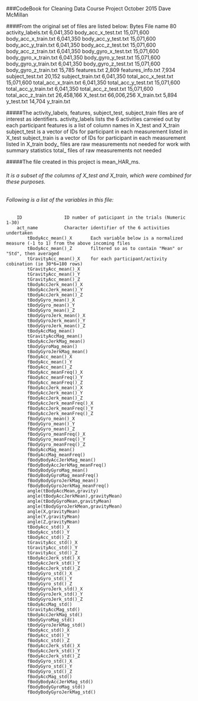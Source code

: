 
###CodeBook for Cleaning Data Course Project
October 2015
Dave McMillan

####From the original set of files are listed below:
			Bytes	File name 
			   80 activity_labels.txt
		6,041,350 body_acc_x_test.txt
	   15,071,600 body_acc_x_train.txt
		6,041,350 body_acc_y_test.txt
	   15,071,600 body_acc_y_train.txt
		6,041,350 body_acc_z_test.txt
	   15,071,600 body_acc_z_train.txt
		6,041,350 body_gyro_x_test.txt
	   15,071,600 body_gyro_x_train.txt
		6,041,350 body_gyro_y_test.txt
	   15,071,600 body_gyro_y_train.txt
		6,041,350 body_gyro_z_test.txt
	   15,071,600 body_gyro_z_train.txt
		   15,785 features.txt
			2,809 features_info.txt
			7,934 subject_test.txt
		   20,152 subject_train.txt
		6,041,350 total_acc_x_test.txt
	   15,071,600 total_acc_x_train.txt
		6,041,350 total_acc_y_test.txt
	   15,071,600 total_acc_y_train.txt
		6,041,350 total_acc_z_test.txt
	   15,071,600 total_acc_z_train.txt
	   26,458,166 X_test.txt
	   66,006,256 X_train.txt
			5,894 y_test.txt
		   14,704 y_train.txt
		   
#####The activity_labels, features, subject_test, subject_train files are of interest as identifiers.
	activity_labels		lists the 6 activities carreied out by each participant
	features			is a list of column names in X_test and X_train
	subject_test		is a vector of IDs for participant in each measurement listed in X_test
	subject_train		is a vector of IDs for participant in each measurement listed in X_train
	body_				files are raw measurements not needed for work with summary statistics
	total_				files of raw measurements not needed
	
#####The file created in this project is mean_HAR_ms.
######	It is a subset of the columns of X_test and X_train, which were combined for these purposes.
######	Following is a list of the variables in this file:
		ID                ID number of paticipant in the trials (Numeric 1-30)
		act_name          Character identifier of the 6 activities undertaken
			tBodyAcc_mean()_X       Each variable below is a normalized measure (-1 to 1) from the above incoming files
			tBodyAcc_mean()_Z       filtered so as to contain "Mean" or "Std", then averaged
			tGravityAcc_mean()_X    for each participant/activity cobination (ie 30*6=180 rows)
			tGravityAcc_mean()_X
			tGravityAcc_mean()_Y
			tGravityAcc_mean()_Z
			tBodyAccJerk_mean()_X
			tBodyAccJerk_mean()_Y
			tBodyAccJerk_mean()_Z
			tBodyGyro_mean()_X
			tBodyGyro_mean()_Y
			tBodyGyro_mean()_Z
			tBodyGyroJerk_mean()_X
			tBodyGyroJerk_mean()_Y
			tBodyGyroJerk_mean()_Z
			tBodyAccMag_mean()
			tGravityAccMag_mean()
			tBodyAccJerkMag_mean()
			tBodyGyroMag_mean()
			tBodyGyroJerkMag_mean()
			fBodyAcc_mean()_X
			fBodyAcc_mean()_Y
			fBodyAcc_mean()_Z
			fBodyAcc_meanFreq()_X
			fBodyAcc_meanFreq()_Y
			fBodyAcc_meanFreq()_Z
			fBodyAccJerk_mean()_X
			fBodyAccJerk_mean()_Y
			fBodyAccJerk_mean()_Z
			fBodyAccJerk_meanFreq()_X
			fBodyAccJerk_meanFreq()_Y
			fBodyAccJerk_meanFreq()_Z
			fBodyGyro_mean()_X
			fBodyGyro_mean()_Y
			fBodyGyro_mean()_Z
			fBodyGyro_meanFreq()_X
			fBodyGyro_meanFreq()_Y
			fBodyGyro_meanFreq()_Z
			fBodyAccMag_mean()
			fBodyAccMag_meanFreq()
			fBodyBodyAccJerkMag_mean()
			fBodyBodyAccJerkMag_meanFreq()
			fBodyBodyGyroMag_mean()
			fBodyBodyGyroMag_meanFreq()
			fBodyBodyGyroJerkMag_mean()
			fBodyBodyGyroJerkMag_meanFreq()
			angle(tBodyAccMean,gravity)
			angle(tBodyAccJerkMean),gravityMean)
			angle(tBodyGyroMean,gravityMean)
			angle(tBodyGyroJerkMean,gravityMean)
			angle(X,gravityMean)
			angle(Y,gravityMean)
			angle(Z,gravityMean)
			tBodyAcc_std()_X
			tBodyAcc_std()_Y
			tBodyAcc_std()_Z
			tGravityAcc_std()_X
			tGravityAcc_std()_Y
			tGravityAcc_std()_Z
			tBodyAccJerk_std()_X
			tBodyAccJerk_std()_Y
			tBodyAccJerk_std()_Z
			tBodyGyro_std()_X
			tBodyGyro_std()_Y
			tBodyGyro_std()_Z
			tBodyGyroJerk_std()_X
			tBodyGyroJerk_std()_Y
			tBodyGyroJerk_std()_Z
			tBodyAccMag_std()
			tGravityAccMag_std()
			tBodyAccJerkMag_std()
			tBodyGyroMag_std()
			tBodyGyroJerkMag_std()
			fBodyAcc_std()_X
			fBodyAcc_std()_Y
			fBodyAcc_std()_Z
			fBodyAccJerk_std()_X
			fBodyAccJerk_std()_Y
			fBodyAccJerk_std()_Z
			fBodyGyro_std()_X
			fBodyGyro_std()_Y
			fBodyGyro_std()_Z
			fBodyAccMag_std()
			fBodyBodyAccJerkMag_std()
			fBodyBodyGyroMag_std()
			fBodyBodyGyroJerkMag_std()

